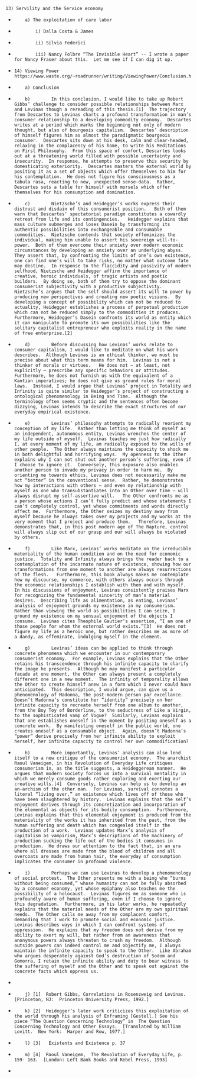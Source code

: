     13) Servility and the Service economy
*         a) The exploitation of care labor
*             i) Dalla Costa & James
*             ii) Silvia Federici
*             iii) Nancy Folbre “The Invisible Heart” -- I wrote a paper for Nancy Fraser about this.  Let me see if I can dig it up.
*     14) Viewing Power  https://www.waste.org/~roadrunner/writing/ViewingPower/Conclusion.htm 
*         a) Conclusion
*         b)      	In this conclusion, I would like to take up Robert Gibbs’ challenge to consider possible relationships between Marx and Levinas though a rereading of this thesis.[1]  The trajectory from Descartes to Levinas charts a profound transformation in man’s consumer relationship to a developing commodity economy.  Descartes writes at a period which marks the beginning not only of modern thought, but also of bourgeois capitalism.  Descartes’ description of himself figures him as almost the paradigmatic bourgeois consumer.  Descartes sits down at his desk, calm and clear-headed, relaxing in the complacency of his home, to write his Meditations on First Philosophy.  From this space of comfort, Descartes looks out at a threatening world filled with possible uncertainty and insecurity.  In response, he attempts to preserve this security by domesticating exteriority.  Descartes masters the external world by positing it as a set of objects which offer themselves to him for his contemplation.  He does not figure his consciousness as a tabula rasa, reacting to new, unexpected sense-data.  Rather, Descartes sets a table for himself with morsels which offer themselves for his consumption and domination.
*         c)      	Nietzsche’s and Heidegger’s works express their distrust and disdain of this consumerist position.   Both of them warn that Descartes’ spectatorial paradigm constitutes a cowardly retreat from life and its contingencies.   Heidegger explains that mass culture submerges and loses Dasein by transforming its authentic possibilities into exchangeable and consumable commodities.  Nietzsche contends that society effeminizes the individual, making him unable to assert his sovereign will-to-power.  Both of them overcome their anxiety over modern economic circumstances by developing an anxiety over an underlying abyss.  They assert that, by confronting the limits of one’s own existence, one can find one’s will to take risks, no matter what outcome fate may destine.  In response to the flaccidity and passivity of modern selfhood, Nietzsche and Heidegger affirm the importance of creative, heroic individuals, of tragic artists and poetic builders.  By doing so, both of them try to oppose the dominant consumerist subjectivity with a productive subjectivity.  Nietzsche’s argues that the self should assert its will to power by producing new perspectives and creating new poetic visions.  By developing a concept of possibility which can not be reduced to actuality, Heidegger establishes a process of perpetual production which can not be reduced simply to the commodities it produces.  Furthermore, Heidegger’s Dasein confronts its world as entity which it can manipulate to promote its own possibilities like the solitary capitalist entrepreneur who exploits reality in the name of free enterprise.[2] 
*         d)      	Before discussing how Levinas’ works relate to consumer capitalism, I would like to meditate on what his work describes.  Although Levinas is an ethical thinker, we must be precise about what this term means for him.  Levinas is not a thinker of morals or virtues.   He does not — at least, not explicitly — prescribe any specific behaviors or attitudes.  Furthermore, he does not furnish us with the equivalent of a Kantian imperatives; he does not give us ground rules for moral laws.  Instead, I would argue that Levinas’ project in Totality and Infinity is quite similar to Heidegger’s project of constructing a ontological phenomenology in Being and Time.  Although the terminology often seems cryptic and the sentences often become dizzying, Levinas intends to describe the exact structures of our everyday empirical existence. 
*         e)      	Levinas’ philosophy attempts to radically reorient my conception of my life.  Rather than letting me think of myself as an independent, autonomous entity, Levinas wrenches the center of my life outside of myself.  Levinas teaches me just how radically I, at every moment of my life, am radically exposed to the wills of other people.  The Other always maintains the capacity to shock me in both delightful and horrifying ways.  My openness to the Other explains why I can not shut out another person’s suffering, even if I choose to ignore it.  Conversely, this exposure also enables another person to invade my privacy in order to harm me.  By orienting me towards ethics, Levinas does not necessarily make me act “better” in the conventional sense.  Rather, he demonstrates how my interactions with others — and even my relationship with myself as one who transubstantiates into an Other over time — will always disrupt my self-assertive will.   The Other confronts me as a person whose actions I can’t fully predict and whose statements I can’t completely control, yet whose commitments and words directly affect me.  Furthermore, the Other seizes my destiny away from myself because he always takes over my projects and my works at the very moment that I project and produce them.   Therefore, Levinas demonstrates that, in this post modern age of The Rapture, control will always slip out of our grasp and our will always be violated by others.
*         f)      	Like Marx, Levinas’ works meditate on the irreducible materiality of the human condition and on the need for economic justice.  Totality and Infinity always brings the reader back to a contemplation of the incarnate nature of existence, showing how our transformations from one moment to another are always resurrections of the flesh.   Furthermore, this book always makes me contemplate how my discourse, my commerce, with others always occurs through the economic relationships I establish with them and with myself.  In his discussions of enjoyment, Levinas consistently praises Marx for recognizing the fundamental sincerity of man’s material desires.  Describing life as alimentation, as eating, Levinas’ analysis of enjoyment grounds my existence in my consumerism.  Rather than viewing the world as possibilities I can seize, I ground my existence on my sensual enjoyment of the objects I consume.  Levinas cites Theophile Gautier’s assertion, “I am one of those people for whom the external world exists.”[3]  He does not figure my life as a heroic one, but rather describes me as more of a dandy, as effeminate, indulging myself in the element.  
*         g)      	Levinas’ ideas can be applied to think through concrete phenomena which we encounter in our contemporary consumerist economy.  For example, Levinas explains that the Other retains his transcendence through his infinite capacity to clarify the image he presents.  Although he may manifest a particular facade at one moment, the Other can always present a completely different one in a new moment.  The infinity of temporality allows the Other to create himself anew in a form which I never could have anticipated.  This description, I would argue, can give us a phenomenology of Madonna, the post-modern person par excellance.  Doesn’t Madonna’s constitute her “identity” precisely on her infinite capacity to recreate herself from one album to another, from the Boy Toy of Borderline, to the seductress of Like a Virgin, to the sophisticated vamp of Vogue?  Similarly, Levinas explains that one establishes oneself in the moment by positing oneself as a concrete work.  By manifesting oneself in the public world, one creates oneself as a consumable object.  Again, doesn’t Madonna’s “power” derive precisely from her infinite ability to exploit herself, her infinite capacity to control her own commodification?
*         h)      	More importantly, Levinas’ analysis can also lend itself to a new critique of the consumerist economy.  The anarchist Raoul Vaneigem, in his Revolution of Everyday Life critiques consumerism in, as the title suggests, a Heideggerean manner.  He argues that modern society forces us into a survival mentality in which we merely consume goods rather exploring and exerting our creative wills.[4]  Conversely, Levinas can help us to develop an an-archism of the other man.  For Levinas, survival connotes a literal “living over,” an existence which lives off of those who have been slaughtered by history.  Levinas explains that the self’s enjoyment derives through its concretization and incorporation of the elemental as objects for its bodily consumption.  Furthermore, Levinas explains that this elemental enjoyment is produced from the materiality of the works it has inherited from the past, from the human suffering and death which has congealed itself in the production of a work.  Levinas updates Marx’s analysis of capitalism as vampirism, Marx’s descriptions of the machinery of production sucking the life out of the bodies it consumes in production.  He draws our attention to the fact that, in an era where all dresses are made from the blood of children and all overcoats are made from human hair, the everyday of consumption implicates the consumer in profound violence. 
*         i)      	Perhaps we can use Levinas to develop a phenomenology of social protest.  The Other presents me with a being who “burns without being consumed,” whose humanity can not be fully absorbed by a consumer economy, yet whose epiphany also teaches me the possibility of a holocaust.  Levinas figures me as someone who is profoundly aware of human suffering, even if I choose to ignore this degradation.  Furthermore, in his later works, he repeatedly explains that the material needs of the Other are my own spiritual needs.  The Other calls me away from my complacent comfort, demanding that I work to promote social and economic justice.  Levinas describes ways in which I can confront systems of oppression.  He explains that my freedom does not derive from my ability to exert my will, but rather from an awareness that anonymous powers always threaten to crush my freedom.  Although outside powers can indeed control me and objectify me, I always maintain the infinite capacity to speak to the Other.  Like Abraham who argues desperately against God’s destruction of Sodom and Gomorra, I retain the infinite ability and duty to bear witness to the suffering of myself and the Other and to speak out against the concrete facts which oppress us. 
* 
*         j) [1]  Robert Gibbs, Correlations in Rosenzweig and Levinas.  [Princeton, NJ:  Princeton University Press, 1992.]
*         k) [2]  Heidegger’s later work criticizes this exploitation of the world through his analysis of Enframing [Gestell.] See his piece “The Question Concerning Technology” in  The Question Concerning Technology and Other Essays.  [Translated by William Lovitt.  New York:  Harper and Row, 1977.]
*         l) [3]   Existents and Existence p. 37
*         m) [4]  Raoul Vaneigem,  The Revolution of Everyday Life, p. 159- 163.  [London: Left Bank Books and Rebel Press, 1993]
* 